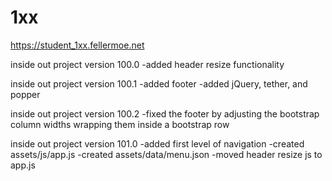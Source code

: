 # 1xx

https://student_1xx.fellermoe.net

inside out project version 100.0
  -added header resize functionality

  inside out project version 100.1
    -added footer
    -added jQuery, tether, and popper

  inside out project version 100.2
      -fixed the footer by adjusting the bootstrap column widths wrapping them inside a bootstrap row

  inside out project version 101.0
          -added first level of navigation
          -created assets/js/app.js
          -created assets/data/menu.json
          -moved header resize js to app.js
